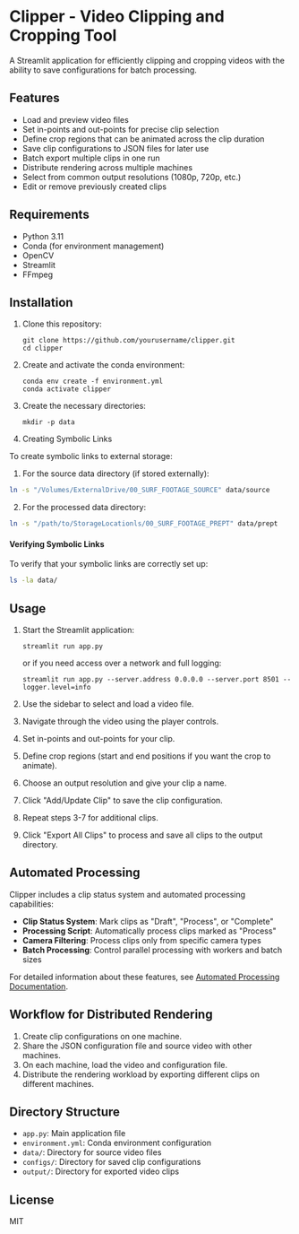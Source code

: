 # Clipper - Video Clipping and Cropping Tool

A Streamlit application for efficiently clipping and cropping videos with the ability to save configurations for batch processing.

## Features

- Load and preview video files
- Set in-points and out-points for precise clip selection
- Define crop regions that can be animated across the clip duration
- Save clip configurations to JSON files for later use
- Batch export multiple clips in one run
- Distribute rendering across multiple machines
- Select from common output resolutions (1080p, 720p, etc.)
- Edit or remove previously created clips

## Requirements

- Python 3.11
- Conda (for environment management)
- OpenCV
- Streamlit
- FFmpeg

## Installation

1. Clone this repository:

   ```
   git clone https://github.com/yourusername/clipper.git
   cd clipper
   ```

2. Create and activate the conda environment:

   ```
   conda env create -f environment.yml
   conda activate clipper
   ```

3. Create the necessary directories:

   ```
   mkdir -p data
   ```

4. Creating Symbolic Links

To create symbolic links to external storage:

1.  For the source data directory (if stored externally):

```bash
ln -s "/Volumes/ExternalDrive/00_SURF_FOOTAGE_SOURCE" data/source
```

2.  For the processed data directory:

```bash
ln -s "/path/to/StorageLocationls/00_SURF_FOOTAGE_PREPT" data/prept
```

#### Verifying Symbolic Links

To verify that your symbolic links are correctly set up:

```bash
ls -la data/
```

## Usage

1. Start the Streamlit application:

   ```
   streamlit run app.py
   ```

   or if you need access over a network and full logging:

   ```
   streamlit run app.py --server.address 0.0.0.0 --server.port 8501 --logger.level=info
   ```

2. Use the sidebar to select and load a video file.

3. Navigate through the video using the player controls.

4. Set in-points and out-points for your clip.

5. Define crop regions (start and end positions if you want the crop to animate).

6. Choose an output resolution and give your clip a name.

7. Click "Add/Update Clip" to save the clip configuration.

8. Repeat steps 3-7 for additional clips.

9. Click "Export All Clips" to process and save all clips to the output directory.

## Automated Processing

Clipper includes a clip status system and automated processing capabilities:

- **Clip Status System**: Mark clips as "Draft", "Process", or "Complete"
- **Processing Script**: Automatically process clips marked as "Process"
- **Camera Filtering**: Process clips only from specific camera types
- **Batch Processing**: Control parallel processing with workers and batch sizes

For detailed information about these features, see [Automated Processing Documentation](docs/AUTOMATED_PROCESSING.md).

## Workflow for Distributed Rendering

1. Create clip configurations on one machine.
2. Share the JSON configuration file and source video with other machines.
3. On each machine, load the video and configuration file.
4. Distribute the rendering workload by exporting different clips on different machines.

## Directory Structure

- `app.py`: Main application file
- `environment.yml`: Conda environment configuration
- `data/`: Directory for source video files
- `configs/`: Directory for saved clip configurations
- `output/`: Directory for exported video clips

## License

MIT
